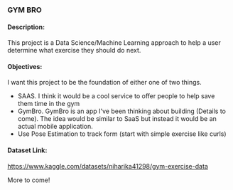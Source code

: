 ### GYM BRO

#### Description:
This project is a Data Science/Machine Learning approach to help a user determine what exercise they should do next.

#### Objectives:
I want this project to be the foundation of either one of two things.
- SAAS. I think it would be a cool service to offer people to help save them time in the gym
- GymBro. GymBro is an app I've been thinking about building (Details to come). The idea would be similar to SaaS but instead it would be an actual mobile application.
- Use Pose Estimation to track form (start with simple exercise like curls)

#### Dataset Link:
https://www.kaggle.com/datasets/niharika41298/gym-exercise-data

More to come!